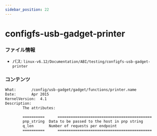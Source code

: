 ```yaml
---
sidebar_position: 22
---
```

# configfs-usb-gadget-printer

### ファイル情報

- パス: `linux-v6.12/Documentation/ABI/testing/configfs-usb-gadget-printer`

### コンテンツ

```txt
What:		/config/usb-gadget/gadget/functions/printer.name
Date:		Apr 2015
KernelVersion:	4.1
Description:
		The attributes:

		==========      ===========================================
		pnp_string	Data to be passed to the host in pnp string
		q_len		Number of requests per endpoint
		==========      ===========================================


```
